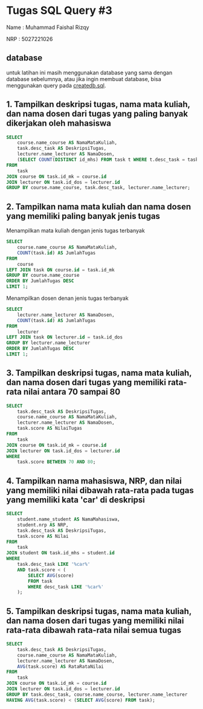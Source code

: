 # Tugas SQL Query #3
Name    : Muhammad Faishal Rizqy

NRP     : 5027221026

## database
untuk latihan ini masih menggunakan database yang sama dengan database sebelumnya, atau jika ingin membuat database, bisa menggunakan query pada [createdb.sql](https://github.com/ishal24/SBD2023/blob/main/Tugas%20SQL%20Query%20%232/createdb.sql).

## 1. Tampilkan deskripsi tugas, nama mata kuliah, dan nama dosen dari tugas yang paling banyak dikerjakan oleh mahasiswa
```sql
SELECT
    course.name_course AS NamaMataKuliah,
    task.desc_task AS DeskripsiTugas,
    lecturer.name_lecturer AS NamaDosen,
    (SELECT COUNT(DISTINCT id_mhs) FROM task t WHERE t.desc_task = task.desc_task) AS JumlahMahasiswa
FROM
    task
JOIN course ON task.id_mk = course.id
JOIN lecturer ON task.id_dos = lecturer.id
GROUP BY course.name_course, task.desc_task, lecturer.name_lecturer;
```



## 2. Tampilkan nama mata kuliah dan nama dosen yang memiliki paling banyak jenis tugas

Menampilkan mata kuliah dengan jenis tugas terbanyak
```sql
SELECT
    course.name_course AS NamaMataKuliah,
    COUNT(task.id) AS JumlahTugas
FROM
    course
LEFT JOIN task ON course.id = task.id_mk
GROUP BY course.name_course
ORDER BY JumlahTugas DESC
LIMIT 1;
```

Menampilkan dosen denan jenis tugas terbanyak
```sql
SELECT
    lecturer.name_lecturer AS NamaDosen,
    COUNT(task.id) AS JumlahTugas
FROM
    lecturer
LEFT JOIN task ON lecturer.id = task.id_dos
GROUP BY lecturer.name_lecturer
ORDER BY JumlahTugas DESC
LIMIT 1;

```


## 3. Tampilkan deskripsi tugas, nama mata kuliah, dan nama dosen dari tugas yang memiliki rata-rata nilai antara 70 sampai 80
```sql
SELECT
    task.desc_task AS DeskripsiTugas,
    course.name_course AS NamaMataKuliah,
    lecturer.name_lecturer AS NamaDosen,
    task.score AS NilaiTugas
FROM
    task
JOIN course ON task.id_mk = course.id
JOIN lecturer ON task.id_dos = lecturer.id
WHERE
    task.score BETWEEN 70 AND 80;
```


## 4. Tampilkan nama mahasiswa, NRP, dan nilai yang memiliki nilai dibawah rata-rata pada tugas yang memiliki kata 'car' di deskripsi
```sql
SELECT
    student.name_student AS NamaMahasiswa,
    student.nrp AS NRP,
	task.desc_task AS DeskripsiTugas,
    task.score AS Nilai
FROM
    task
JOIN student ON task.id_mhs = student.id
WHERE
    task.desc_task LIKE '%car%'
    AND task.score < (
        SELECT AVG(score) 
        FROM task 
        WHERE desc_task LIKE '%car%'
    );
```


## 5. Tampilkan deskripsi tugas, nama mata kuliah, dan nama dosen dari tugas yang memiliki nilai rata-rata dibawah rata-rata nilai semua tugas
```sql
SELECT
    task.desc_task AS DeskripsiTugas,
    course.name_course AS NamaMataKuliah,
    lecturer.name_lecturer AS NamaDosen,
    AVG(task.score) AS RataRataNilai
FROM
    task
JOIN course ON task.id_mk = course.id
JOIN lecturer ON task.id_dos = lecturer.id
GROUP BY task.desc_task, course.name_course, lecturer.name_lecturer
HAVING AVG(task.score) < (SELECT AVG(score) FROM task);
```

